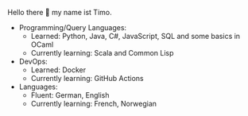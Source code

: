 Hello there 👋 my name ist Timo.
- Programming/Query Languages:
  - Learned: Python, Java, C#, JavaScript, SQL and some basics in OCaml
  - Currently learning: Scala and Common Lisp
- DevOps:
  - Learned: Docker
  - Currently learning: GitHub Actions
- Languages:
  - Fluent: German, English
  - Currently learning: French, Norwegian

<!--
**TNNNF/TNNNF** is a ✨ _special_ ✨ repository because its `README.md` (this file) appears on your GitHub profile.

Here are some ideas to get you started:

- 🔭 I’m currently working on ...
- 🌱 I’m currently learning ...
- 👯 I’m looking to collaborate on ...
- 🤔 I’m looking for help with ...
- 💬 Ask me about ...
- 📫 How to reach me: ...
- 😄 Pronouns: ...
- ⚡ Fun fact: ...
-->
